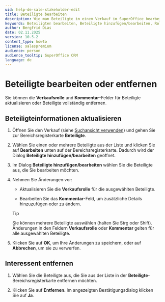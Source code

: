 ```yaml
---
uid: help-de-sale-stakeholder-edit
title: Beteiligte bearbeiten
description: Wie man Beteiligte in einem Verkauf in SuperOffice bearbeitet oder entfernt.
keywords: Beteiligten bearbeiten, Beteiligte hinzufügen/bearbeiten, Rolle zuweisen, Bereichsregisterkarte Beteiligte, Beteiligter, Verkaufsrolle, Verkauf
author: Bergfrid Dias
date: 02.11.2025
version: 10.5.2
content_type: howto
license: salespremium
audience: person
audience_tooltip: SuperOffice CRM
language: de
---
```


# Beteiligte bearbeiten oder entfernen

Sie können die **Verkaufsrolle** und **Kommentar**-Felder für Beteiligte aktualisieren oder Beteiligte vollständig entfernen.

## Beteiligteinformationen aktualisieren

1. Öffnen Sie den Verkauf (siehe [Suchansicht verwenden][1]) und gehen Sie zur Bereichsregisterkarte **Beteiligte**.

1. Wählen Sie einen oder mehrere Beteiligte aus der Liste und klicken Sie auf **Bearbeiten** unten auf der Bereichsregisterkarte. Dadurch wird der Dialog **Beteiligte hinzufügen/bearbeiten** geöffnet.

1. Im Dialog **Beteiligte hinzufügen/bearbeiten** wählen Sie die Beteiligte aus, die Sie bearbeiten möchten.

1. Nehmen Sie Änderungen vor:

    * Aktualisieren Sie die **Verkaufsrolle** für die ausgewählten Beteiligte.

    * Bearbeiten Sie das **Kommentar**-Feld, um zusätzliche Details hinzuzufügen oder zu ändern.

    > [!TIP]
    > Sie können mehrere Beteiligte auswählen (halten Sie Strg oder Shift). Änderungen in den Feldern **Verkaufsrolle** oder **Kommentar** gelten für alle ausgewählten Beteiligte.

1. Klicken Sie auf **OK**, um Ihre Änderungen zu speichern, oder auf **Abbrechen**, um sie zu verwerfen.

## Interessent entfernen

1. Wählen Sie die Beteiligte aus, die Sie aus der Liste in der **Beteiligte**-Bereichsregisterkarte entfernen möchten.

1. Klicken Sie auf **Entfernen**. Im angezeigten Bestätigungsdialog klicken Sie auf **Ja**.

<!-- Referenced links -->
[1]: ../../../search-options/learn/find-screen.md

<!-- Referenced images -->
